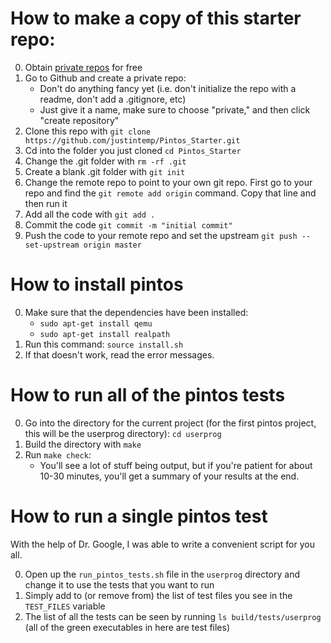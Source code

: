 # How to make a copy of this starter repo:

0. Obtain [private repos](https://help.github.com/articles/applying-for-a-student-developer-pack/) for free 
1. Go to Github and create a private repo:
   - Don't do anything fancy yet (i.e. don't initialize the repo with a readme, don't add a .gitignore, etc)
   - Just give it a name, make sure to choose "private," and then click "create repository"
2. Clone this repo with `git clone https://github.com/justintemp/Pintos_Starter.git`
3. Cd into the folder you just cloned `cd Pintos_Starter`
4. Change the .git folder with `rm -rf .git`
5. Create a blank .git folder with `git init`
5. Change the remote repo to point to your own git repo. First go to your repo and find the `git remote add origin` command. Copy that line and then run it
6. Add all the code with `git add .`
7. Commit the code `git commit -m "initial commit"`
8. Push the code to your remote repo and set the upstream `git push --set-upstream origin master`

# How to install pintos

0. Make sure that the dependencies have been installed:
   - `sudo apt-get install qemu`
   - `sudo apt-get install realpath`
1. Run this command: `source install.sh`
2. If that doesn't work, read the error messages.

# How to run all of the pintos tests

0. Go into the directory for the current project (for the first pintos project, this will be the userprog directory): `cd userprog`
1. Build the directory with `make`
2. Run `make check`:
   - You'll see a lot of stuff being output, but if you're patient for about 10-30 minutes, you'll get a summary of your results at the end.

# How to run a single pintos test

With the help of Dr. Google, I was able to write a convenient script for you all.

0. Open up the `run_pintos_tests.sh` file in the `userprog` directory and change it to use the tests that you want to run
1. Simply add to (or remove from) the list of test files you see in the `TEST_FILES` variable
2. The list of all the tests can be seen by running `ls build/tests/userprog` (all of the green executables in here are test files)
